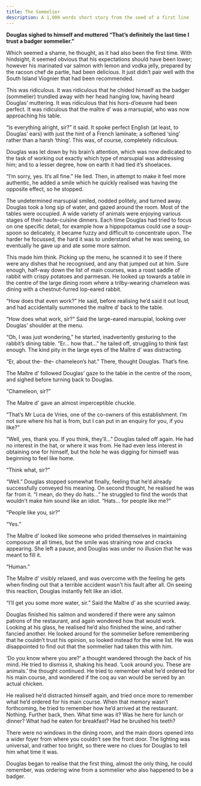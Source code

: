 ```yaml
---
title: The Sommelier
description: A 1,000 words short story from the seed of a first line
---
```


**Douglas sighed to himself and muttered “That’s definitely the last time I trust a badger sommelier.”**

Which seemed a shame, he thought, as it had also been the first time. With hindsight, it seemed obvious that his expectations should have been lower; however his marinated var salmon with lemon and vodka jelly, prepared by the racoon chef de partie, had been delicious. It just didn’t pair well with the South Island Viognier that had been recommended.

This was ridiculous. It was ridiculous that he chided himself as the badger (sommelier) trundled away with her head hanging low, having heard Douglas’ muttering. It was ridiculous that his hors-d’oeuvre had been perfect. It was ridiculous that the maître d’ was a marsupial, who was now approaching his table.

“Is everything alright, sir?” it said. It spoke perfect English (at least, to Douglas’ ears) with just the hint of a French laminate; a softened ‘sing’ rather than a harsh ‘thing’. This was, of course, completely ridiculous.

Douglas was let down by his brain’s attention, which was now dedicated to the task of working out exactly which type of marsupial was addressing him; and to a lesser degree, how on earth it had tied it’s shoelaces.

“I’m sorry, yes. It’s all fine.” He lied. Then, in attempt to make it feel more authentic, he added a smile which he quickly realised was having the opposite effect, so he stopped.

The undetermined marsupial smiled, nodded politely, and turned away. Douglas took a long sip of water, and gazed around the room. Most of the tables were occupied. A wide variety of animals were enjoying various stages of their haute-cuisine dinners. Each time Douglas had tried to focus on one specific detail, for example how a hippopotamus could use a soup-spoon so delicately, it became fuzzy and difficult to concentrate upon. The harder he focussed, the hard it was to understand what he was seeing, so eventually he gave up and ate some more salmon.

This made him think. Picking up the menu, he scanned it to see if there were any dishes that he recognised, and any that jumped out at him. Sure enough, half-way down the list of main courses, was a roast saddle of rabbit with crispy potatoes and parmesan. He looked up towards a table in the centre of the large dining room where a trilby-wearing chameleon was dining with a chestnut-furred lop-eared rabbit.

“How does that even work?” He said, before realising he’d said it out loud, and had accidentally summoned the maître d’ back to the table.

“How does what work, sir?” Said the large-eared marsupial, looking over Douglas’ shoulder at the menu.

“Oh,  I was just wondering,” he started, inadvertently gesturing to the rabbit’s dining table. “Er… how that…” he tailed off, struggling to think fast enough. The kind pity in the large eyes of the Maître d’ was distracting.

“Er, about the- the- chameleon’s hat.” There, thought Douglas. That’s fine.

The Maître d’ followed Douglas’ gaze to the table in the centre of the room, and sighed before turning back to Douglas.

“Chameleon, sir?”

The Maitre d’ gave an almost imperceptible chuckle.

“That’s Mr Luca de Vries, one of the co-owners of this establishment. I’m not sure where his hat is from, but I can put in an enquiry for you, if you like?”

“Well, yes, thank you. If you think, they’ll…” Douglas tailed off again. He had no interest in the hat, or where it was from. He had even less interest in obtaining one for himself, but the hole he was digging for himself was beginning to feel like home.

“Think what, sir?”

“Well.” Douglas stopped somewhat finally, feeling that he’d already successfully conveyed his meaning. On second thought, he realised he was far from it. “I mean, do they do hats…” he struggled to find the words that wouldn’t make him sound like an idiot. “Hats… for people like me?”

“People like you, sir?”

“Yes.”

The Maître d’ looked like someone who prided themselves in maintaining composure at all times, but the smile was straining now and cracks appearing. She left a pause, and Douglas was under no illusion that he was meant to fill it.

“Human.”

The Maître d’ visibly relaxed, and was overcome with the feeling he gets when finding out that a terrible accident wasn’t his fault after all. On seeing this reaction, Douglas instantly felt like an idiot.

“I’ll get you some more water, sir.” Said the Maître d’ as she scurried away.

Douglas finished his salmon and wondered if there were any salmon patrons of the restaurant, and again wondered how that would work. Looking at his glass, he realised he’d also finished the wine, and rather fancied another. He looked around for the sommelier before remembering that he couldn’t trust his opinion, so looked instead for the wine list. He was disappointed to find out that the sommelier had taken this with him.

‘Do you know where you are?’ a thought wandered through the back of his mind. He tried to dismiss it, shaking his head. ‘Look around you. These are animals.’ the thought continued. He tried to remember what he’d ordered for his main course, and wondered if the coq au van would be served by an actual chicken.

He realised he’d distracted himself again, and tried once more to remember what he’d ordered for his main course. When that memory wasn’t forthcoming, he tried to remember how he’d arrived at the restaurant. Nothing. Further back, then. What time was it? Was he here for lunch or dinner? What had he eaten for breakfast? Had he brushed his teeth?

There were no windows in the dining room, and the main doors opened into a wider foyer from where you couldn’t see the front door. The lighting was universal, and rather too bright, so there were no clues for Douglas to tell him what time it was.

Douglas began to realise that the first thing, almost the only thing, he could remember, was ordering wine from a sommelier who also happened to be a badger.